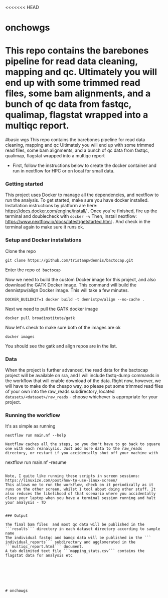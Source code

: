 <<<<<<< HEAD
# onchowgs
This repo contains the barebones pipeline for read data cleaning, mapping and qc.
Ultimately you will end up with some trimmed read files, some bam alignments, and a bunch of qc data from fastqc, qualimap, flagstat wrapped into a multiqc report.
=======
#basic wgs
This repo contains the barebones pipeline for read data cleaning, mapping and qc
Ultimately you will end up with some trimmed read files, some bam alignments, and a bunch of qc data from fastqc, qualimap, flagstat wrapped into a multiqc report

* First, follow the instructions below to create the docker container and run in nextflow for HPC or on local for small data.

### Getting started

This project uses Docker to manage all the dependencies, and nextflow to run the analysis. To get started, make sure you have docker installed. Installation instructions by platform are here:
https://docs.docker.com/engine/install/ . Once you're finished, fire up the terminal and doublecheck with ```docker -v```
Then, install nextflow: https://www.nextflow.io/docs/latest/getstarted.html . And check in the terminal again to make sure it runs ok.

### Setup and Docker installations

Clone the repo
```
git clone https://github.com/tristanpwdennis/bactocap.git
```
Enter the repo
```cd bactocap```

Now we need to build the custom Docker image for this project, and also download the GATK Docker image.
This command will build the dennistpw/align Docker image. This will take a few minutes.
```
DOCKER_BUILDKIT=1 docker build -t dennistpw/align --no-cache . 
```
Next we need to pull the GATK docker image
```
docker pull broadinstitute/gatk
```
Now let's check to make sure both of the images are ok
```
docker images
```
You should see the gatk and align repos are in the list.

### Data
When the project is further advanced, the read data for the bactocap project will be available on sra, and I will include fastq-dump commands in the workflow that will enable download of the data. Right now, however, we will have to make do the cheapo way, so please put some trimmed read files of your own into the raw_reads subdirectory, located ```datasets/<dataset>/raw_reads``` - choose whichever is appropriate for your project.

### Running the workflow
It's as simple as running 
```
nextflow run main.nf --help

Nextflow caches all the steps, so you don't have to go back to square one with each reanalysis. Just add more data to the raw_reads directory, or restart if you accidentally shut off your machine with
```
nextflow run main.nf -resume
```

Note, I quite like running these scripts in screen sessions: https://linuxize.com/post/how-to-use-linux-screen/
This allows me to run the workflow, check on it periodically as it runs on the other screen, whilst I tool about doing other stuff. It also reduces the likelihood of that scenario where you accidentally close your laptop when you have a terminal session running and halt your analysis - TD


### Output

The final bam files  and most qc data will be published in the ```results``` directory in each dataset directory according to sample name
The individual fastqc and bamqc data will be published in the ``` individual_reports``` subdirectory and agglomerated in the ```multiqc_report.html``` document.
A tab delimited text file ```mapping_stats.csv``` contains the flagstat data for analysis etc







# onchowgs
